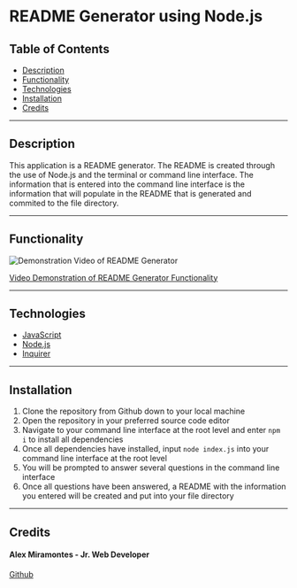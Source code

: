 # README Generator using Node.js


## Table of Contents

- [Description](#description)
- [Functionality](#functionality)
- [Technologies](#technologies)
- [Installation](#installation)
- [Credits](#credits)

---

## Description

This application is a README generator. The README is created through the use of Node.js and the terminal or command line interface. The information that is entered into the command line interface is the information that will populate in the README that is generated and commited to the file directory. 

---

## Functionality

![Demonstration Video of README Generator](./assets/images/functionality_demonstration_readme_generator.gif)

[Video Demonstration of README Generator Functionality](./assets/images/video_demonstrating_functionality_readme_generator.mp4)

---

## Technologies

- [JavaScript](https://www.javascript.com/)
- [Node.js](https://nodejs.org/)
- [Inquirer](https://www.npmjs.com/package/inquirer)

---

## Installation

1. Clone the repository from Github down to your local machine
2. Open the repository in your preferred source code editor
3. Navigate to your command line interface at the root level and enter `npm i` to install all dependencies
4. Once all dependencies have installed, input `node index.js` into your command line interface at the root level
5. You will be prompted to answer several questions in the command line interface
6. Once all questions have been answered, a README with the information you entered will be created and put into your file directory

---

## Credits

#### Alex Miramontes - Jr. Web Developer

[Github](https://www.github.com/amiramonte)